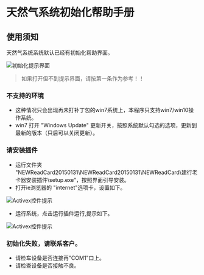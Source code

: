 # 天然气系统初始化帮助手册

## 使用须知
天然气系统系统默认已经有初始化帮助界面。

![初始化提示界面](images/20171031093912.png)

> 如果打开但不到提示界面，请按第一条作为参考！！

### 不支持的环境
* 这种情况只会出现再未打补丁包的win7系统上，本程序只支持win7/win10操作系统。
* win7 打开 "Windows Update" 更新开关，按照系统默认勾选的选项，更新到最新的版本（只后可以关闭更新）。

### 请安装插件
* 运行文件夹 "NEWReadCard20150131\NEWReadCard20150131\NEWReadCard\建行老卡器安装插件\setup.exe"，按照界面引导安装。
* 打开ie浏览器的 "internet"选项卡，设置如下。

![Activex控件提示](images/20171031103359.png)

* 运行系统，点击运行插件运行,提示如下。

![Activex控件提示](images/20171031102518.png)


### 初始化失败，请联系客户。
* 请检车设备是否连接再"COM1"口上。
* 请检查设备是否接触不良。